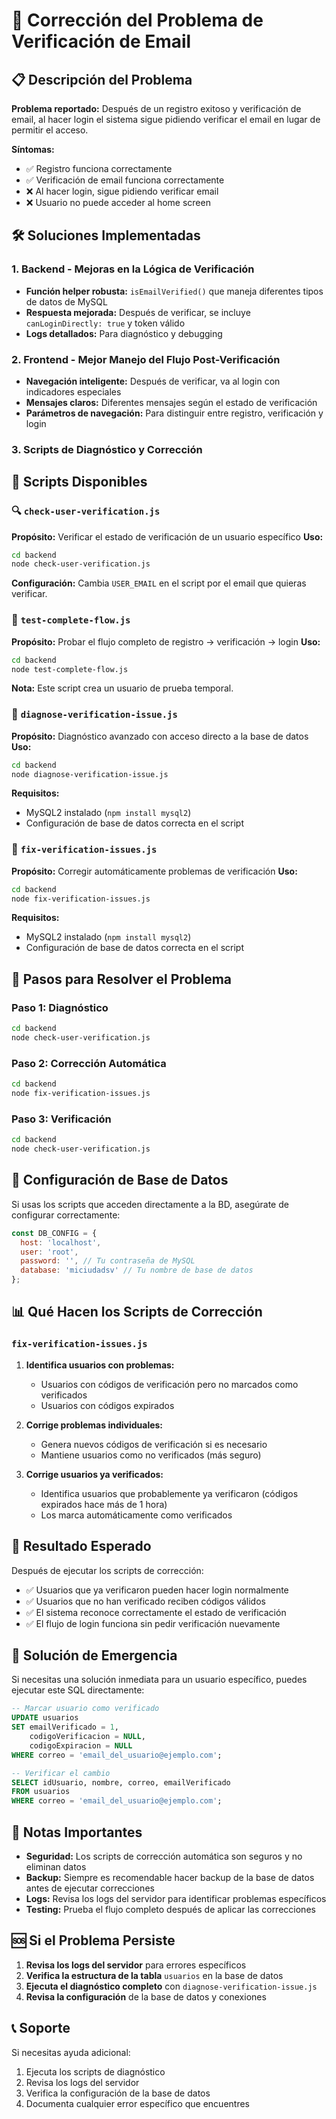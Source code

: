 # 🔧 Corrección del Problema de Verificación de Email

## 📋 Descripción del Problema

**Problema reportado:** Después de un registro exitoso y verificación de email, al hacer login el sistema sigue pidiendo verificar el email en lugar de permitir el acceso.

**Síntomas:**
- ✅ Registro funciona correctamente
- ✅ Verificación de email funciona correctamente
- ❌ Al hacer login, sigue pidiendo verificar email
- ❌ Usuario no puede acceder al home screen

## 🛠️ Soluciones Implementadas

### 1. Backend - Mejoras en la Lógica de Verificación

- **Función helper robusta:** `isEmailVerified()` que maneja diferentes tipos de datos de MySQL
- **Respuesta mejorada:** Después de verificar, se incluye `canLoginDirectly: true` y token válido
- **Logs detallados:** Para diagnóstico y debugging

### 2. Frontend - Mejor Manejo del Flujo Post-Verificación

- **Navegación inteligente:** Después de verificar, va al login con indicadores especiales
- **Mensajes claros:** Diferentes mensajes según el estado de verificación
- **Parámetros de navegación:** Para distinguir entre registro, verificación y login

### 3. Scripts de Diagnóstico y Corrección

## 📁 Scripts Disponibles

### 🔍 `check-user-verification.js`
**Propósito:** Verificar el estado de verificación de un usuario específico
**Uso:**
```bash
cd backend
node check-user-verification.js
```

**Configuración:** Cambia `USER_EMAIL` en el script por el email que quieras verificar.

### 🧪 `test-complete-flow.js`
**Propósito:** Probar el flujo completo de registro → verificación → login
**Uso:**
```bash
cd backend
node test-complete-flow.js
```

**Nota:** Este script crea un usuario de prueba temporal.

### 🔬 `diagnose-verification-issue.js`
**Propósito:** Diagnóstico avanzado con acceso directo a la base de datos
**Uso:**
```bash
cd backend
node diagnose-verification-issue.js
```

**Requisitos:** 
- MySQL2 instalado (`npm install mysql2`)
- Configuración de base de datos correcta en el script

### 🔧 `fix-verification-issues.js`
**Propósito:** Corregir automáticamente problemas de verificación
**Uso:**
```bash
cd backend
node fix-verification-issues.js
```

**Requisitos:** 
- MySQL2 instalado (`npm install mysql2`)
- Configuración de base de datos correcta en el script

## 🚀 Pasos para Resolver el Problema

### Paso 1: Diagnóstico
```bash
cd backend
node check-user-verification.js
```

### Paso 2: Corrección Automática
```bash
cd backend
node fix-verification-issues.js
```

### Paso 3: Verificación
```bash
cd backend
node check-user-verification.js
```

## 🔧 Configuración de Base de Datos

Si usas los scripts que acceden directamente a la BD, asegúrate de configurar correctamente:

```javascript
const DB_CONFIG = {
  host: 'localhost',
  user: 'root',
  password: '', // Tu contraseña de MySQL
  database: 'miciudadsv' // Tu nombre de base de datos
};
```

## 📊 Qué Hacen los Scripts de Corrección

### `fix-verification-issues.js`

1. **Identifica usuarios con problemas:**
   - Usuarios con códigos de verificación pero no marcados como verificados
   - Usuarios con códigos expirados

2. **Corrige problemas individuales:**
   - Genera nuevos códigos de verificación si es necesario
   - Mantiene usuarios como no verificados (más seguro)

3. **Corrige usuarios ya verificados:**
   - Identifica usuarios que probablemente ya verificaron (códigos expirados hace más de 1 hora)
   - Los marca automáticamente como verificados

## 🎯 Resultado Esperado

Después de ejecutar los scripts de corrección:

- ✅ Usuarios que ya verificaron pueden hacer login normalmente
- ✅ Usuarios que no han verificado reciben códigos válidos
- ✅ El sistema reconoce correctamente el estado de verificación
- ✅ El flujo de login funciona sin pedir verificación nuevamente

## 🚨 Solución de Emergencia

Si necesitas una solución inmediata para un usuario específico, puedes ejecutar este SQL directamente:

```sql
-- Marcar usuario como verificado
UPDATE usuarios 
SET emailVerificado = 1, 
    codigoVerificacion = NULL,
    codigoExpiracion = NULL
WHERE correo = 'email_del_usuario@ejemplo.com';

-- Verificar el cambio
SELECT idUsuario, nombre, correo, emailVerificado 
FROM usuarios 
WHERE correo = 'email_del_usuario@ejemplo.com';
```

## 📝 Notas Importantes

- **Seguridad:** Los scripts de corrección automática son seguros y no eliminan datos
- **Backup:** Siempre es recomendable hacer backup de la base de datos antes de ejecutar correcciones
- **Logs:** Revisa los logs del servidor para identificar problemas específicos
- **Testing:** Prueba el flujo completo después de aplicar las correcciones

## 🆘 Si el Problema Persiste

1. **Revisa los logs del servidor** para errores específicos
2. **Verifica la estructura de la tabla** `usuarios` en la base de datos
3. **Ejecuta el diagnóstico completo** con `diagnose-verification-issue.js`
4. **Revisa la configuración** de la base de datos y conexiones

## 📞 Soporte

Si necesitas ayuda adicional:
1. Ejecuta los scripts de diagnóstico
2. Revisa los logs del servidor
3. Verifica la configuración de la base de datos
4. Documenta cualquier error específico que encuentres
